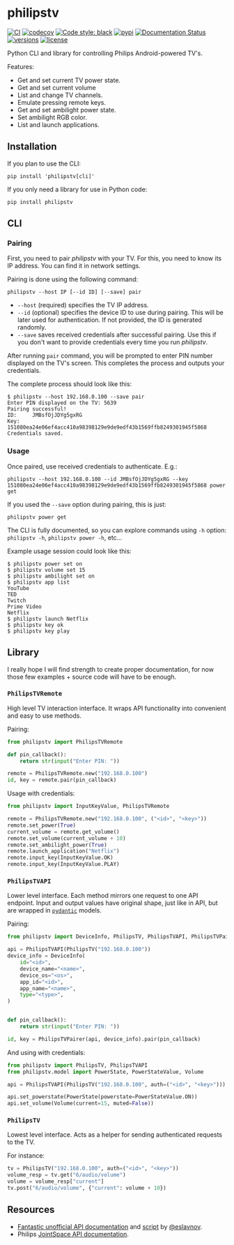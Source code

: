# philipstv

[![CI](https://github.com/bcyran/philipstv/workflows/CI/badge.svg?event=push)](https://github.com/bcyran/philipstv/actions?query=event%3Apush+branch%3Amaster+workflow%3ACI)
[![codecov](https://codecov.io/gh/bcyran/philipstv/branch/master/graph/badge.svg?token=ROJONX34RB)](https://codecov.io/gh/bcyran/philipstv)
[![Code style: black](https://img.shields.io/badge/code%20style-black-000000.svg)](https://github.com/psf/black)
[![pypi](https://img.shields.io/pypi/v/philipstv)](https://pypi.org/project/philipstv/)
[![Documentation Status](https://readthedocs.org/projects/philipstv/badge/?version=latest)](https://philipstv.readthedocs.io/en/latest/?badge=latest)
[![versions](https://img.shields.io/pypi/pyversions/philipstv)](https://pypi.org/project/philipstv/)
[![license](https://img.shields.io/github/license/bcyran/philipstv)](https://github.com/bcyran/philipstv/blob/master/LICENSE)

Python CLI and library for controlling Philips Android-powered TV's.

Features:
- Get and set current TV power state.
- Get and set current volume
- List and change TV channels.
- Emulate pressing remote keys.
- Get and set ambilight power state.
- Set ambilight RGB color.
- List and launch applications.

## Installation
If you plan to use the CLI:
```shell
pip install 'philipstv[cli]'
```

If you only need a library for use in Python code:
```shell
pip install philipstv
```

## CLI

### Pairing
First, you need to pair *philipstv* with your TV.
For this, you need to know its IP address.
You can find it in network settings.

Pairing is done using the following command:
```shell
philipstv --host IP [--id ID] [--save] pair
```

- `--host` (required) specifies the TV IP address.
- `--id` (optional) specifies the device ID to use during pairing.
  This will be later used for authentication.
  If not provided, the ID is generated randomly.
- `--save` saves received credentials after successful pairing.
  Use this if you don't want to provide credentials every time you run *philipstv*.

After running `pair` command, you will be prompted to enter PIN number displayed on the TV's screen.
This completes the process and outputs your credentials.

The complete process should look like this:
```
$ philipstv --host 192.168.0.100 --save pair
Enter PIN displayed on the TV: 5639
Pairing successful!
ID:     JMBsfOjJDYg5gxRG
Key:    151080ea24e06ef4acc410a98398129e9de9edf43b1569ffb8249301945f5868
Credentials saved.
```

### Usage
Once paired, use received credentials to authenticate. E.g.:
```shell
philipstv --host 192.168.0.100 --id JMBsfOjJDYg5gxRG --key 151080ea24e06ef4acc410a98398129e9de9edf43b1569ffb8249301945f5868 power get
```
If you used the `--save` option during pairing, this is just:
```shell
philipstv power get
```
The CLI is fully documented, so you can explore commands using `-h` option: `philipstv -h`, `philipstv power -h`, etc...

Example usage session could look like this:
```
$ philipstv power set on
$ philipstv volume set 15
$ philipstv ambilight set on
$ philipstv app list
YouTube
TED
Twitch
Prime Video
Netflix
$ philipstv launch Netflix
$ philipstv key ok
$ philipstv key play
```

## Library
I really hope I will find strength to create proper documentation, for now those few examples + source code will have to be enough.

### `PhilipsTVRemote`
High level TV interaction interface.
It wraps API functionality into convenient and easy to use methods.

Pairing:
```python
from philipstv import PhilipsTVRemote

def pin_callback():
    return str(input("Enter PIN: "))

remote = PhilipsTVRemote.new("192.168.0.100")
id, key = remote.pair(pin_callback)
```

Usage with credentials:
```python
from philipstv import InputKeyValue, PhilipsTVRemote

remote = PhilipsTVRemote.new("192.168.0.100", ("<id>", "<key>"))
remote.set_power(True)
current_volume = remote.get_volume()
remote.set_volume(current_volume + 10)
remote.set_ambilight_power(True)
remote.launch_application("Netflix")
remote.input_key(InputKeyValue.OK)
remote.input_key(InputKeyValue.PLAY)
```

### `PhilipsTVAPI`
Lower level interface.
Each method mirrors one request to one API endpoint.
Input and output values have original shape, just like in API, but are wrapped in [`pydantic`](https://github.com/samuelcolvin/pydantic) models.

Pairing:
```python
from philipstv import DeviceInfo, PhilipsTV, PhilipsTVAPI, PhilipsTVPairer

api = PhilipsTVAPI(PhilipsTV("192.168.0.100"))
device_info = DeviceInfo(
    id="<id>",
    device_name="<name>",
    device_os="<os>",
    app_id="<id>",
    app_name="<name>",
    type="<type>",
)


def pin_callback():
    return str(input("Enter PIN: "))

id, key = PhilipsTVPairer(api, device_info).pair(pin_callback)
```

And using with credentials:
```python
from philipstv import PhilipsTV, PhilipsTVAPI
from philipstv.model import PowerState, PowerStateValue, Volume

api = PhilipsTVAPI(PhilipsTV("192.168.0.100", auth=("<id>", "<key>")))

api.set_powerstate(PowerState(powerstate=PowerStateValue.ON))
api.set_volume(Volume(current=15, muted=False))
```

### `PhilipsTV`
Lowest level interface. Acts as a helper for sending authenticated requests to the TV.

For instance:
```python
tv = PhilipsTV("192.168.0.100", auth=("<id>", "<key>"))
volume_resp = tv.get("6/audio/volume")
volume = volume_resp["current"]
tv.post("6/audio/volume", {"current": volume + 10})
```

## Resources
- [Fantastic unofficial API documentation](https://github.com/eslavnov/pylips/blob/master/docs/Home.md) and [script](https://github.com/eslavnov/pylips) by [@eslavnov](https://github.com/eslavnov).
- Philips [JointSpace API documentation](http://jointspace.sourceforge.net/projectdata/documentation/jasonApi/1/doc/API.html).
